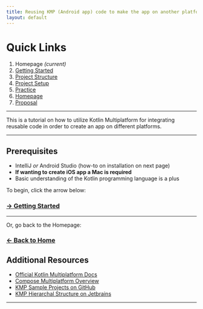 ```yaml
---
title: Reusing KMP (Android app) code to make the app on another platform
layout: default
---
```


# Quick Links
1. Homepage *(current)*
2. [Getting Started](./gettingStarted.md)
3. [Project Structure](./projectStructure.md)
4. [Project Setup](./setup.md)
5. [Practice](./practice.md)
6. [Homepage](../index.md)
7. [Proposal](../proposal.md)

---

This is a tutorial on how to utilize Kotlin Multiplatform for integrating reusable code in order to create an app on different platforms.

---

## Prerequisites

- IntelliJ *or* Android Studio (how-to on installation on next page)
- **If wanting to create iOS app a Mac is required**
- Basic understanding of the Kotlin programming language is a plus


To begin, click the arrow below:

### [-> Getting Started](./gettingStarted.md)

---

Or, go back to the Homepage:

### [<- Back to Home](../index.md)


## Additional Resources

- [Official Kotlin Multiplatform Docs](https://kotlinlang.org/docs/multiplatform.html)
- [Compose Multiplatform Overview](https://www.jetbrains.com/lp/compose-multiplatform/)
- [KMP Sample Projects on GitHub](https://github.com/Kotlin/multiplatform-samples)
- [KMP Hierarchal Structure on Jetbrains](https://www.jetbrains.com/help/kotlin-multiplatform-dev/multiplatform-hierarchy.html#default-hierarchy-template)

---
